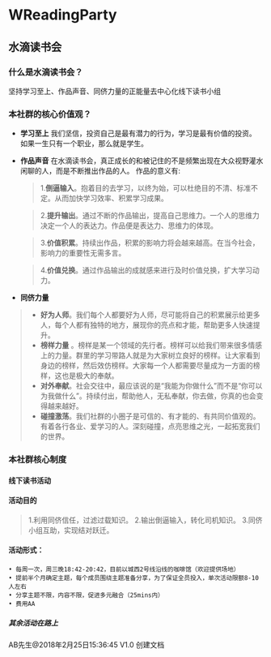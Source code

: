 # WReadingParty
## 水滴读书会

### 什么是水滴读书会？
坚持学习至上、作品声音、同侪力量的正能量去中心化线下读书小组


### 本社群的核心价值观？
* **学习至上**
     我们坚信，投资自己是最有潜力的行为，学习是最有价值的投资。
     如果一生只有一个职业，那么就是学生。

     
* **作品声音**
    在水滴读书会，真正成长的和被记住的不是频繁出现在大众视野灌水闲聊的人，而是不断推出作品的人。
    作品的意义有:
    > 1.**倒逼输入**。抱着目的去学习，以终为始，可以杜绝目的不清、标准不定。从而加快学习效率、积累学习成果。 
    
    > 2.**提升输出**。通过不断的作品输出，提高自己思维力。一个人的思维力决定一个人的表达力。作品便是表达力、思维力的体现。
    
    > 3.**价值积累**。持续出作品，积累的影响力将会越来越高。在当今社会，影响力的重要性无需多言。
    
    > 4.**价值兑换**。通过作品输出的成就感来进行及时价值兑换，扩大学习动力。
* **同侪力量** 
 > * **好为人师**。我们每个人都要好为人师，尽可能将自己的积累展示给更多人，每个人都有独特的地方，展现你的亮点和才能，帮助更多人快速提升。
 > * **榜样力量** 。榜样是某一个领域的先行者。榜样可以给我们带来很多情感上的力量。群里的学习带路人就是为大家树立良好的榜样。让大家看到身边的榜样，然后效仿榜样。大家每一个人都需要尽量成为一方面的榜样，这也是极大的奉献。
 > * **对外奉献**。社会交往中，最应该说的是“我能为你做什么”而不是“你可以为我做什么”。持续付出，帮助他人，无私奉献，你去做，你真的也会变得越来越好。
 > * **碰撞激荡**。我们社群的小圈子是可信的、有才能的、有共同价值观的。有着各行各业、爱学习的人。深刻碰撞，点亮思维之光，一起拓宽我们的世界。

### 本社群核心制度
#### 线下读书活动
#### 活动目的
> 1.利用同侪信任，过滤过载知识。
2.输出倒逼输入，转化司机知识。
3.同侪小组互助，实现结对跃迁。



#### 活动形式：
	• 每周一次，周三晚18:42-20:42，目前以城西2号线沿线的咖啡馆（欢迎提供场地）
	• 提前半个月确定主题，每个成员围绕主题准备分享，为了保证全员投入，单次活动限额8-10人左右
	• 分享主题不限，内容不限，促进多元融合（25mins内）
	• 费用AA

#####  其余活动在路上





AB先生@2018年2月25日15:36:45 V1.0 创建文档

